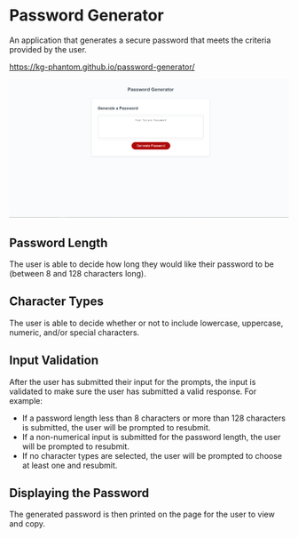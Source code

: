 # Password Generator
An application that generates a secure password that meets the criteria provided by the user.

https://kg-phantom.github.io/password-generator/

<img src="./assets/images/pass-gen-sc.PNG" />

## Password Length
The user is able to decide how long they would like their password to be (between 8 and 128 characters long).

## Character Types
The user is able to decide whether or not to include lowercase, uppercase, numeric, and/or special characters.

## Input Validation
After the user has submitted their input for the prompts, the input is validated to make sure the user has submitted a valid response. For example:
- If a password length less than 8 characters or more than 128 characters is submitted, the user will be prompted to resubmit.
- If a non-numerical input is submitted for the password length, the user will be prompted to resubmit.
- If no character types are selected, the user will be prompted to choose at least one and resubmit.

## Displaying the Password
The generated password is then printed on the page for the user to view and copy.
